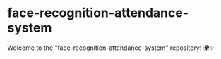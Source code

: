 # face-recognition-attendance-system
Welcome to the "face-recognition-attendance-system" repository! 🌍✨ 
